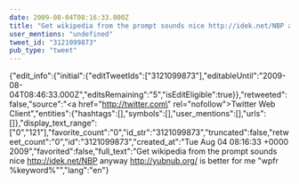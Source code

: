 ```yaml
---
date: 2009-08-04T08:16:33.000Z
title: "Get wikipedia from the prompt sounds nice http://idek.net/NBP anyway http://yubnub.org/ is better for me wpfr %keyword%″"
user_mentions: "undefined"
tweet_id: "3121099873"
pub_type: "tweet"
---
```

{"edit_info":{"initial":{"editTweetIds":["3121099873"],"editableUntil":"2009-08-04T08:46:33.000Z","editsRemaining":"5","isEditEligible":true}},"retweeted":false,"source":"<a href=\"http://twitter.com\" rel=\"nofollow\">Twitter Web Client</a>","entities":{"hashtags":[],"symbols":[],"user_mentions":[],"urls":[]},"display_text_range":["0","121"],"favorite_count":"0","id_str":"3121099873","truncated":false,"retweet_count":"0","id":"3121099873","created_at":"Tue Aug 04 08:16:33 +0000 2009","favorited":false,"full_text":"Get wikipedia from the prompt sounds nice http://idek.net/NBP anyway http://yubnub.org/ is better for me \"wpfr %keyword%\"","lang":"en"}
